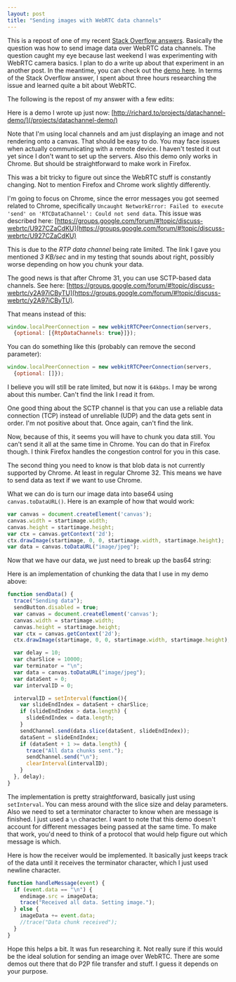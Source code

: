 ```yaml
---
layout: post
title: "Sending images with WebRTC data channels"
---
```



This is a repost of one of my recent [Stack Overflow answers](http://stackoverflow.com/questions/21585681/send-image-data-over-rtc-data-channel/21591458#21591458). Basically the question was how to send image data over WebRTC data channels. The question caught my eye because last weekend I was experimenting with WebRTC camera basics. I plan to do a write up about that experiment in an another post. In the meantime, you can check out the [demo here](/projects/webrtc). In terms of the Stack Overflow answer, I spent about three hours researching the issue and learned quite a bit about WebRTC.

The following is the repost of my answer with a few edits:

Here is a demo I wrote up just now: [http://richard.to/projects/datachannel-demo/](/projects/datachannel-demo/)

Note that I'm using local channels and am just displaying an image and not rendering onto a canvas. That should be easy to do. You may face issues when actually communicating with a remote device. I haven't tested it out yet since I don't want to set up the servers. Also this demo only works in Chrome. But should be straightforward to make work in Firefox.

This was a bit tricky to figure out since the WebRTC stuff is constantly changing. Not to mention Firefox and Chrome work slightly differently.

I'm going to focus on Chrome, since the error messages you got seemed related to Chrome, specifically `Uncaught NetworkError: Failed to execute 'send' on 'RTCDataChannel': Could not send data`. This issue was described here: [https://groups.google.com/forum/#!topic/discuss-webrtc/U927CZaCdKU](https://groups.google.com/forum/#!topic/discuss-webrtc/U927CZaCdKU)

This is due to the *RTP data channel* being rate limited. The link I gave you mentioned *3 KB/sec* and in my testing that sounds about right, possibly worse depending on how you chunk your data.

The good news is that after Chrome 31, you can use SCTP-based data channels. See here: [https://groups.google.com/forum/#!topic/discuss-webrtc/y2A97iCByTU](https://groups.google.com/forum/#!topic/discuss-webrtc/y2A97iCByTU).

That means instead of this:

```js
window.localPeerConnection = new webkitRTCPeerConnection(servers,
  {optional: [{RtpDataChannels: true}]});
```

You can do something like this (probably can remove the second parameter):

```js
window.localPeerConnection = new webkitRTCPeerConnection(servers,
  {optional: []});
```

I believe you will still be rate limited, but now it is `64kbps`. I may be wrong about this number. Can't find the link I read it from.

One good thing about the SCTP channel is that you can use a reliable data connection (TCP) instead of unreliable (UDP) and the data gets sent in order. I'm not positive about that. Once again, can't find the link.

Now, because of this, it seems you will have to chunk you data still. You can't send it all at the same time in Chrome. You can do that in Firefox though. I think Firefox handles the congestion control for you in this case.

The second thing you need to know is that blob data is not currently supported by Chrome. At least in regular Chrome 32. This means we have to send data as text if we want to use Chrome.

What we can do is turn our image data into base64 using `canvas.toDataURL()`. Here is an example of how that would work:

```js
var canvas = document.createElement('canvas');
canvas.width = startimage.width;
canvas.height = startimage.height;
var ctx = canvas.getContext('2d');
ctx.drawImage(startimage, 0, 0, startimage.width, startimage.height);
var data = canvas.toDataURL("image/jpeg");
```

Now that we have our data, we just need to break up the bas64 string:

Here is an implementation of chunking the data that I use in my demo above:

```js
function sendData() {
  trace("Sending data");
  sendButton.disabled = true;
  var canvas = document.createElement('canvas');
  canvas.width = startimage.width;
  canvas.height = startimage.height;
  var ctx = canvas.getContext('2d');
  ctx.drawImage(startimage, 0, 0, startimage.width, startimage.height);

  var delay = 10;
  var charSlice = 10000;
  var terminator = "\n";
  var data = canvas.toDataURL("image/jpeg");
  var dataSent = 0;
  var intervalID = 0;

  intervalID = setInterval(function(){
    var slideEndIndex = dataSent + charSlice;
    if (slideEndIndex > data.length) {
      slideEndIndex = data.length;
    }
    sendChannel.send(data.slice(dataSent, slideEndIndex));
    dataSent = slideEndIndex;
    if (dataSent + 1 >= data.length) {
      trace("All data chunks sent.");
      sendChannel.send("\n");
      clearInterval(intervalID);
    }
  }, delay);
}
```

The implementation is pretty straightforward, basically just using `setInterval`. You can mess around with the slice size and delay parameters. Also we need to set a terminator character to know when are message is finished. I just used a `\n` character. I want to note that this demo doesn't account for different messages being passed at the same time. To make that work, you'd need to think of a protocol that would help figure out which message is which.

Here is how the receiver would be implemented. It basically just keeps track of the data until it receives the terminator character, which I just used newline character.

```js
function handleMessage(event) {
  if (event.data == "\n") {
    endimage.src = imageData;
    trace("Received all data. Setting image.");
  } else {
    imageData += event.data;
    //trace("Data chunk received");
  }
}
```

Hope this helps a bit. It was fun researching it. Not really sure if this would be the ideal solution for sending an image over WebRTC. There are some demos out there that do P2P file transfer and stuff. I guess it depends on your purpose.
